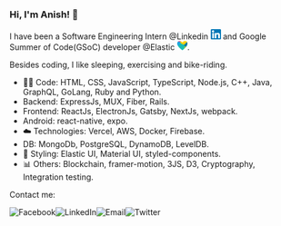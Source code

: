 ### Hi, I'm Anish! 👋

I have been a Software Engineering Intern @Linkedin <img width="18" height="18" alt="LinkedIn" src="./linkedin.png"/> and Google Summer of Code(GSoC) developer @Elastic <img width="18" height="16" alt="Elasticheart" src="./elasticheart.png"/>.

Besides coding, I like sleeping, exercising and bike-riding.

- :man_technologist: Code: HTML, CSS, JavaScript, TypeScript, Node.js, C++, Java, GraphQL, GoLang, Ruby and Python.
- Backend: ExpressJs, MUX, Fiber, Rails.
- Frontend: ReactJs, ElectronJs, Gatsby, NextJs, webpack.
- Android: react-native, expo.
- :cloud: Technologies: Vercel, AWS, Docker, Firebase.
- DB: MongoDb, PostgreSQL, DynamoDB, LevelDB.
- 🌺 Styling: Elastic UI, Material UI, styled-components.
- 📊 Others: Blockchain, framer-motion, 3JS, D3, Cryptography, Integration testing.

<!---
View Resume : <a href="https://cutt.ly/resume_anish">Link</a>

I am an open-source enthusiast, passionate about algorithms, competitive programming and software development. Besides, I have also begun to explore the world of Frontend development and Backend development (ReactJs, GraphQl, and NodeJs mainly). I enjoy problem-solving and creating new stuff using 3Js.
--->


<!--[![HitCount](http://hits.dwyl.com/anishagg17.svg)](http://hits.dwyl.com/anishagg17)-->



Contact me:


<a href="https://www.facebook.com/anish1712/">
  <img align="left" alt="Facebook" src="https://img.icons8.com/bubbles/50/000000/facebook.png"/>
</a>

<a href="https://www.linkedin.com/in/anish1712/">
  <img align="left" alt="LinkedIn" src="https://img.icons8.com/bubbles/50/000000/linkedin.png"/>
</a>

<!---
--->

<a href="mailto:anish17122000@gmail.com">
  <img align="left" alt="Email" src="https://img.icons8.com/bubbles/50/000000/gmail.png"/>
</a>


<a href="https://twitter.com/anishagg17">
  <img align="left" alt="Twitter" src="https://img.icons8.com/bubbles/50/000000/twitter.png"/>
</a>



<!---
<a align="center" href="https://api.whatsapp.com/send?phone=919882061709">
  <img width="30" height="30" src="https://user-images.githubusercontent.com/43617894/87023392-45c66680-c1f5-11ea-9a1c-e0b71b6c59a4.png">
</a>
--->
